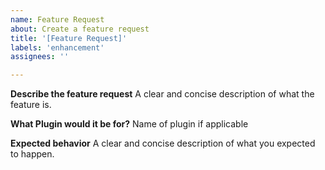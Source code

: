 ```yaml
---
name: Feature Request
about: Create a feature request
title: '[Feature Request]' 
labels: 'enhancement'
assignees: ''

---
```


**Describe the feature request**
A clear and concise description of what the feature is.

**What Plugin would it be for?**
Name of plugin if applicable

**Expected behavior**
A clear and concise description of what you expected to happen.
